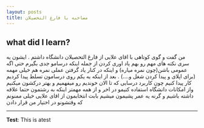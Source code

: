 ```yaml
---
layout: posts
title: مصاحبه با فارغ التحصیلان
---
```


## what did I learn?
من گفت و گوی کوتاهی با اقای علایی از فارغ التحصیلان دانشگاه داشتم . ایشون یه سری نکته های مهم رو بهم یاد اوری کردن از جمله اینکه درسامو جدی بگیرم حتی اگه عمومی باشن(چون نمره میاره) و اینکه در کنار یاد گرفتن عملی نمره هم خیلی مهمه (برای اپلای و پیدا کردن شغل و....) . بعد از اینکه یه یکم روی درسامون تسلط پیدا کردیم کار پیدا کنیم چون کاربرد درسایی که تا الان خوندیم رو میفهمیم و بهتر درکشون میکنیم واز امکانات دانشگاه استفاده کنیمو در اخر و از همه مهمتر اینکه به رشتمون حتما علاقه داشته باشیم و گرنه یه عمر پشیمون میشیم بابت انتخابمون
از اقای علایی خیلی ممنونم که وقتشونو در اختیار من قرار دادن






---
**Test**: This is atest
